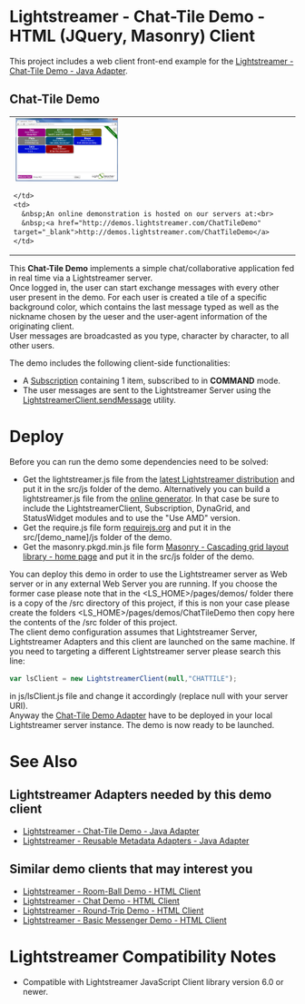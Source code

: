 # Lightstreamer - Chat-Tile Demo - HTML (JQuery, Masonry) Client #

<!-- START DESCRIPTION lightstreamer-example-chattile-client-javascript -->

This project includes a web client front-end example for the [Lightstreamer - Chat-Tile Demo - Java Adapter](https://github.com/Weswit/Lightstreamer-example-ChatTile-adapter-java).

## Chat-Tile Demo ##

<table>
  <tr>
    <td style="text-align: left">
      &nbsp;<a href="http://demos.lightstreamer.com/ChatTileDemo" target="_blank"><img src="screen.png"></a>&nbsp;
      
    </td>
    <td>
      &nbsp;An online demonstration is hosted on our servers at:<br>
      &nbsp;<a href="http://demos.lightstreamer.com/ChatTileDemo" target="_blank">http://demos.lightstreamer.com/ChatTileDemo</a>
    </td>
  </tr>
</table>

This <b>Chat-Tile Demo</b> implements a simple chat/collaborative application fed in real time via a Lightstreamer server.<br>
Once logged in, the user can start exchange messages with every other user present in the demo. For each user is created a tile of a specific background color, which contains the last message typed as well as the nickname chosen by the ueser and the user-agent information of the originating client.<br>
User messages are broadcasted as you type, character by character, to all other users.<br>

The demo includes the following client-side functionalities:
* A [Subscription](http://www.lightstreamer.com/docs/client_javascript_uni_api/Subscription.html) containing 1 item, subscribed to in <b>COMMAND</b> mode.
* The user messages are sent to the Lightstreamer Server using the [LightstreamerClient.sendMessage](http://www.lightstreamer.com/docs/client_javascript_uni_api/LightstreamerClient.html#sendMessage) utility.

<!-- END DESCRIPTION lightstreamer-example-chattile-client-javascript -->

# Deploy #

Before you can run the demo some dependencies need to be solved:

-  Get the lightstreamer.js file from the [latest Lightstreamer distribution](http://www.lightstreamer.com/download) 
   and put it in the src/js folder of the demo. Alternatively you can build a lightstreamer.js file from the 
   [online generator](http://www.lightstreamer.com/distros/Lightstreamer_Allegro-Presto-Vivace_5_1_1_Colosseo_20130305/Lightstreamer/DOCS-SDKs/sdk_client_javascript/tools/generator.html).
   In that case be sure to include the LightstreamerClient, Subscription, DynaGrid, and StatusWidget modules and to use the "Use AMD" version.
-  Get the require.js file form [requirejs.org](http://requirejs.org/docs/download.html) and put it in the src/[demo_name]/js folder of the demo.
-  Get the masonry.pkgd.min.js file form [Masonry - Cascading grid layout library - home page](http://masonry.desandro.com/) and put it in the src/js folder of the demo.

You can deploy this demo in order to use the Lightstreamer server as Web server or in any external Web Server you are running. 
If you choose the former case please note that in the <LS_HOME>/pages/demos/ folder there is a copy of the /src directory of this project, if this is non your case please create the folders <LS_HOME>/pages/demos/ChatTileDemo then copy here the contents of the /src folder of this project.<br>
The client demo configuration assumes that Lightstreamer Server, Lightstreamer Adapters and this client are launched on the same machine. If you need to targeting a different Lightstreamer server please search this line:
```js
var lsClient = new LightstreamerClient(null,"CHATTILE");
```
in js/lsClient.js file and change it accordingly (replace null with your server URI).<br>
Anyway the [Chat-Tile Demo Adapter](https://github.com/Weswit/Lightstreamer-example-ChatTile-adapter-java) have to be deployed in your local Lightstreamer server instance.
The demo is now ready to be launched.

# See Also #

## Lightstreamer Adapters needed by this demo client ##

<!-- START RELATED_ENTRIES -->
* [Lightstreamer - Chat-Tile Demo -  Java Adapter](https://github.com/Weswit/Lightstreamer-example-ChatTile-adapter-java)
* [Lightstreamer - Reusable Metadata Adapters - Java Adapter](https://github.com/Weswit/Lightstreamer-example-ReusableMetadata-adapter-java)

<!-- END RELATED_ENTRIES -->

## Similar demo clients that may interest you ##

* [Lightstreamer - Room-Ball Demo - HTML Client]()
* [Lightstreamer - Chat Demo - HTML Client](https://github.com/Weswit/Lightstreamer-example-Chat-client-javascript)
* [Lightstreamer - Round-Trip Demo - HTML Client](https://github.com/Weswit/Lightstreamer-example-RoundTrip-client-javascript)
* [Lightstreamer - Basic Messenger Demo - HTML Client](https://github.com/Weswit/Lightstreamer-example-Messenger-client-javascript)

# Lightstreamer Compatibility Notes #

- Compatible with Lightstreamer JavaScript Client library version 6.0 or newer.
